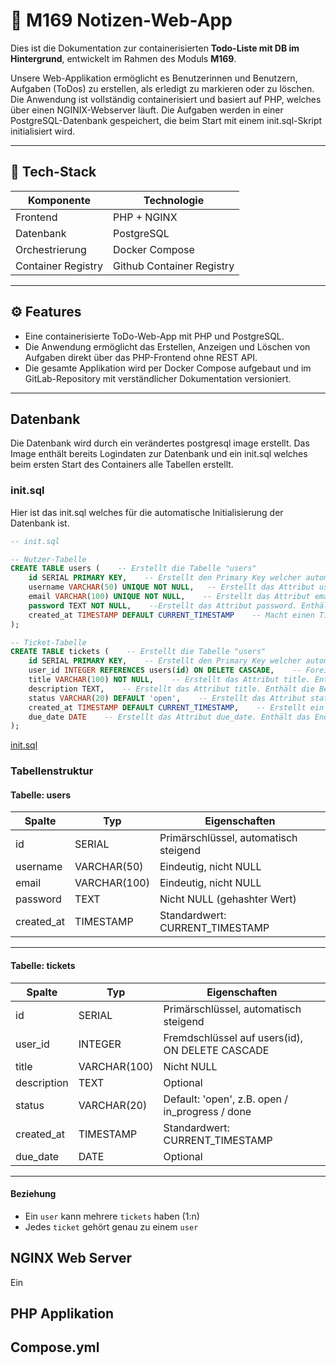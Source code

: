 # 📝 M169 Notizen-Web-App

Dies ist die Dokumentation zur containerisierten **Todo-Liste mit DB im Hintergrund**, entwickelt im Rahmen des Moduls **M169**.

Unsere Web-Applikation ermöglicht es Benutzerinnen und Benutzern, Aufgaben (ToDos) zu erstellen, als erledigt zu markieren oder zu löschen. Die Anwendung ist vollständig containerisiert und basiert auf PHP, welches über einen NGINIX-Webserver läuft. Die Aufgaben werden in einer PostgreSQL-Datenbank gespeichert, die beim Start mit einem init.sql-Skript initialisiert wird.

---

## 🚧 Tech-Stack

| Komponente         | Technologie               |
| ------------------ | ------------------------- |
| Frontend           | PHP + NGINX               |
| Datenbank          | PostgreSQL                |
| Orchestrierung     | Docker Compose            |
| Container Registry | Github Container Registry |

---

## ⚙️ Features

- Eine containerisierte ToDo-Web-App mit PHP und PostgreSQL.
- Die Anwendung ermöglicht das Erstellen, Anzeigen und Löschen von Aufgaben direkt über das PHP-Frontend ohne REST API.
- Die gesamte Applikation wird per Docker Compose aufgebaut und im GitLab-Repository mit verständlicher Dokumentation versioniert.

---

## Datenbank

Die Datenbank wird durch ein verändertes postgresql image erstellt. Das Image enthält bereits Logindaten zur Datenbank und ein init.sql welches beim ersten Start des Containers alle Tabellen erstellt.

### init.sql

Hier ist das init.sql welches für die automatische Initialisierung der Datenbank ist.

``` sql
-- init.sql

-- Nutzer-Tabelle
CREATE TABLE users (    -- Erstellt die Tabelle "users"
    id SERIAL PRIMARY KEY,    -- Erstellt den Primary Key welcher automatisch zählt
    username VARCHAR(50) UNIQUE NOT NULL,   -- Erstellt das Attribut username. Enthält den Username welcher oben Links auf der Seite angezeigt wird.
    email VARCHAR(100) UNIQUE NOT NULL,    -- Erstellt das Attribut email. Enthält die email fürs login.
    password TEXT NOT NULL,    --Erstellt das Attribut password. Enthält das Passwort fürs login.
    created_at TIMESTAMP DEFAULT CURRENT_TIMESTAMP    -- Macht einen Timestamp wann das login erstellt wurde.
);

-- Ticket-Tabelle
CREATE TABLE tickets (    -- Erstellt die Tabelle "users"
    id SERIAL PRIMARY KEY,    -- Erstellt den Primary Key welcher automatisch zählt
    user_id INTEGER REFERENCES users(id) ON DELETE CASCADE,    -- Foreign Key der Tabelle users
    title VARCHAR(100) NOT NULL,    -- Erstellt das Attribut title. Enthält den Title des Tasks
    description TEXT,    -- Erstellt das Attribut title. Enthält die Beschreibung des Tasks
    status VARCHAR(20) DEFAULT 'open',    -- Erstellt das Attribut status. Definiert ob der Tasks offen oder geschlossen ist.
    created_at TIMESTAMP DEFAULT CURRENT_TIMESTAMP,    -- Erstellt ein Timestamp wann der Task erstellt wurde.
    due_date DATE    -- Erstellt das Attribut due_date. Enthält das Enddatum für den Task.
);
```

[init.sql](app/db/init.sql)

### Tabellenstruktur

#### Tabelle: users

| Spalte     | Typ          | Eigenschaften                         |
| ---------- | ------------ | ------------------------------------- |
| id         | SERIAL       | Primärschlüssel, automatisch steigend |
| username   | VARCHAR(50)  | Eindeutig, nicht NULL                 |
| email      | VARCHAR(100) | Eindeutig, nicht NULL                 |
| password   | TEXT         | Nicht NULL (gehashter Wert)           |
| created_at | TIMESTAMP    | Standardwert: CURRENT_TIMESTAMP       |

---

#### Tabelle: tickets

| Spalte      | Typ          | Eigenschaften                                   |
| ----------- | ------------ | ----------------------------------------------- |
| id          | SERIAL       | Primärschlüssel, automatisch steigend           |
| user_id     | INTEGER      | Fremdschlüssel auf users(id), ON DELETE CASCADE |
| title       | VARCHAR(100) | Nicht NULL                                      |
| description | TEXT         | Optional                                        |
| status      | VARCHAR(20)  | Default: 'open', z.B. open / in_progress / done |
| created_at  | TIMESTAMP    | Standardwert: CURRENT_TIMESTAMP                 |
| due_date    | DATE         | Optional                                        |

---

#### Beziehung

- Ein `user` kann mehrere `tickets` haben (1:n)
- Jedes `ticket` gehört genau zu einem `user`

## NGINX Web Server

Ein 

## PHP Applikation

## Compose.yml